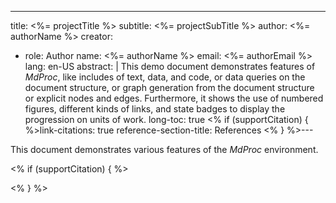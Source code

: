 ---
title: <%= projectTitle %>
subtitle: <%= projectSubTitle %>
author: <%= authorName %>
creator:
 - role: Author
   name: <%= authorName %>
   email: <%= authorEmail %>
lang: en-US
abstract: |
  This demo document demonstrates features of _MdProc_,
  like includes of text, data, and code, or data queries
  on the document structure, or graph generation from the
  document structure or explicit nodes and edges.
  Furthermore, it shows the use of numbered figures,
  different kinds of links, and state badges to display
  the progression on units of work.
long-toc: true
<% if (supportCitation) { %>link-citations: true
reference-section-title: References
<% } %>---

This document demonstrates various features of the _MdProc_ environment.

<!-- #include inc/includes.md -->

<!-- #include inc/images.md -->
<% if (supportCitation) { %>
<!-- #include inc/citations.md -->
<% } %>
<!-- #include inc/query.md -->

<!-- #include inc/graph.md -->

<!-- #include inc/links.md -->

<!-- #include inc/badges.md -->
